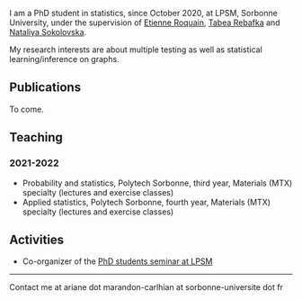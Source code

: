 I am a PhD student in statistics, since October 2020, at LPSM, Sorbonne University, under the supervision of [Etienne Roquain](https://etienneroquain-81.webself.net/), [Tabea Rebafka](https://www.lpsm.paris/pageperso/rebafka/) and [Nataliya Sokolovska](https://sites.google.com/view/nsokolovska/home). 

My research interests are about multiple testing as well as statistical learning/inference on graphs. 

## Publications
To come.

## Teaching

### 2021-2022
- Probability and statistics, Polytech Sorbonne, third year, Materials (MTX) specialty (lectures and exercise classes)
- Applied statistics, Polytech Sorbonne, fourth year, Materials (MTX) specialty (lectures and exercise classes)

## Activities
- Co-organizer of the [PhD students seminar at LPSM](https://www.lpsm.paris/agenda/seminaires-gdt/gtt/)


---
Contact me at ariane dot marandon-carlhian at sorbonne-universite dot fr
